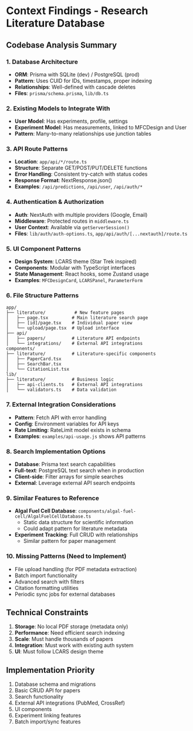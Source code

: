 # Context Findings - Research Literature Database

## Codebase Analysis Summary

### 1. Database Architecture
- **ORM**: Prisma with SQLite (dev) / PostgreSQL (prod)
- **Pattern**: Uses CUID for IDs, timestamps, proper indexing
- **Relationships**: Well-defined with cascade deletes
- **Files**: `prisma/schema.prisma`, `lib/db.ts`

### 2. Existing Models to Integrate With
- **User Model**: Has experiments, profile, settings
- **Experiment Model**: Has measurements, linked to MFCDesign and User
- **Pattern**: Many-to-many relationships use junction tables

### 3. API Route Patterns
- **Location**: `app/api/*/route.ts`
- **Structure**: Separate GET/POST/PUT/DELETE functions
- **Error Handling**: Consistent try-catch with status codes
- **Response Format**: NextResponse.json()
- **Examples**: `/api/predictions`, `/api/user`, `/api/auth/*`

### 4. Authentication & Authorization
- **Auth**: NextAuth with multiple providers (Google, Email)
- **Middleware**: Protected routes in `middleware.ts`
- **User Context**: Available via `getServerSession()`
- **Files**: `lib/auth/auth-options.ts`, `app/api/auth/[...nextauth]/route.ts`

### 5. UI Component Patterns
- **Design System**: LCARS theme (Star Trek inspired)
- **Components**: Modular with TypeScript interfaces
- **State Management**: React hooks, some Zustand usage
- **Examples**: `MFCDesignCard`, `LCARSPanel`, `ParameterForm`

### 6. File Structure Patterns
```
app/
├── literature/           # New feature pages
│   ├── page.tsx         # Main literature search page
│   ├── [id]/page.tsx    # Individual paper view
│   └── upload/page.tsx  # Upload interface
├── api/
│   ├── papers/          # Literature API endpoints
│   └── integrations/    # External API integrations
components/
├── literature/          # Literature-specific components
│   ├── PaperCard.tsx
│   ├── SearchBar.tsx
│   └── CitationList.tsx
lib/
├── literature/          # Business logic
│   ├── api-clients.ts   # External API integrations
│   └── validators.ts    # Data validation
```

### 7. External Integration Considerations
- **Pattern**: Fetch API with error handling
- **Config**: Environment variables for API keys
- **Rate Limiting**: RateLimit model exists in schema
- **Examples**: `examples/api-usage.js` shows API patterns

### 8. Search Implementation Options
- **Database**: Prisma text search capabilities
- **Full-text**: PostgreSQL text search when in production
- **Client-side**: Filter arrays for simple searches
- **External**: Leverage external API search endpoints

### 9. Similar Features to Reference
- **Algal Fuel Cell Database**: `components/algal-fuel-cell/AlgalFuelCellDatabase.ts`
  - Static data structure for scientific information
  - Could adapt pattern for literature metadata
- **Experiment Tracking**: Full CRUD with relationships
  - Similar pattern for paper management

### 10. Missing Patterns (Need to Implement)
- File upload handling (for PDF metadata extraction)
- Batch import functionality
- Advanced search with filters
- Citation formatting utilities
- Periodic sync jobs for external databases

## Technical Constraints
1. **Storage**: No local PDF storage (metadata only)
2. **Performance**: Need efficient search indexing
3. **Scale**: Must handle thousands of papers
4. **Integration**: Must work with existing auth system
5. **UI**: Must follow LCARS design theme

## Implementation Priority
1. Database schema and migrations
2. Basic CRUD API for papers
3. Search functionality
4. External API integrations (PubMed, CrossRef)
5. UI components
6. Experiment linking features
7. Batch import/sync features